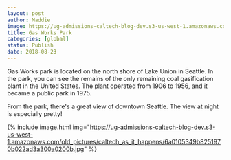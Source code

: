 ```yaml
---
layout: post
author: Maddie
image: https://ug-admissions-caltech-blog-dev.s3-us-west-1.amazonaws.com/old_pictures/caltech_as_it_happens/6a0105349b8251970b022ad3a30098200b.jpg
title: Gas Works Park
categories: [global]
status: Publish
date: 2018-08-23
---
```


Gas Works park is located on the north shore of Lake Union in Seattle. In the park, you can see the remains of the only remaining coal gasification plant in the United States. The plant operated from 1906 to 1956, and it became a public park in 1975.

From the park, there's a great view of downtown Seattle. The view at night is especially pretty!


{% include image.html img="https://ug-admissions-caltech-blog-dev.s3-us-west-1.amazonaws.com/old_pictures/caltech_as_it_happens/6a0105349b8251970b022ad3a300a0200b.jpg" %}
